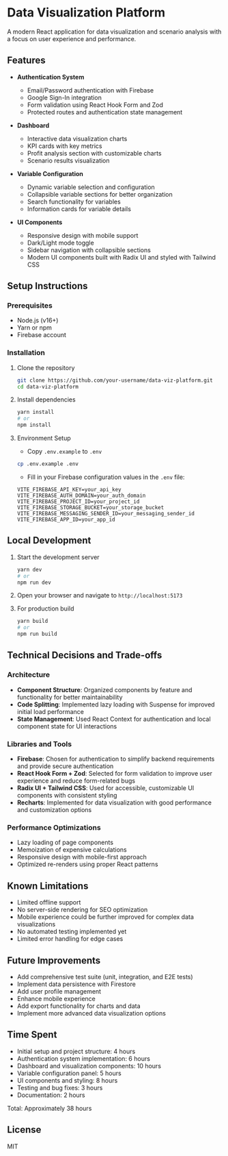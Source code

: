 # Data Visualization Platform

A modern React application for data visualization and scenario analysis with a focus on user experience and performance.

## Features

- **Authentication System**
  - Email/Password authentication with Firebase
  - Google Sign-In integration
  - Form validation using React Hook Form and Zod
  - Protected routes and authentication state management

- **Dashboard**
  - Interactive data visualization charts
  - KPI cards with key metrics
  - Profit analysis section with customizable charts
  - Scenario results visualization

- **Variable Configuration**
  - Dynamic variable selection and configuration
  - Collapsible variable sections for better organization
  - Search functionality for variables
  - Information cards for variable details

- **UI Components**
  - Responsive design with mobile support
  - Dark/Light mode toggle
  - Sidebar navigation with collapsible sections
  - Modern UI components built with Radix UI and styled with Tailwind CSS

## Setup Instructions

### Prerequisites

- Node.js (v16+)
- Yarn or npm
- Firebase account

### Installation

1. Clone the repository
   ```bash
   git clone https://github.com/your-username/data-viz-platform.git
   cd data-viz-platform
   ```

2. Install dependencies
   ```bash
   yarn install
   # or
   npm install
   ```

3. Environment Setup
   - Copy `.env.example` to `.env`
   ```bash
   cp .env.example .env
   ```
   - Fill in your Firebase configuration values in the `.env` file:
   ```
   VITE_FIREBASE_API_KEY=your_api_key
   VITE_FIREBASE_AUTH_DOMAIN=your_auth_domain
   VITE_FIREBASE_PROJECT_ID=your_project_id
   VITE_FIREBASE_STORAGE_BUCKET=your_storage_bucket
   VITE_FIREBASE_MESSAGING_SENDER_ID=your_messaging_sender_id
   VITE_FIREBASE_APP_ID=your_app_id
   ```

## Local Development

1. Start the development server
   ```bash
   yarn dev
   # or
   npm run dev
   ```

2. Open your browser and navigate to `http://localhost:5173`

3. For production build
   ```bash
   yarn build
   # or
   npm run build
   ```

## Technical Decisions and Trade-offs

### Architecture

- **Component Structure**: Organized components by feature and functionality for better maintainability
- **Code Splitting**: Implemented lazy loading with Suspense for improved initial load performance
- **State Management**: Used React Context for authentication and local component state for UI interactions

### Libraries and Tools

- **Firebase**: Chosen for authentication to simplify backend requirements and provide secure authentication
- **React Hook Form + Zod**: Selected for form validation to improve user experience and reduce form-related bugs
- **Radix UI + Tailwind CSS**: Used for accessible, customizable UI components with consistent styling
- **Recharts**: Implemented for data visualization with good performance and customization options

### Performance Optimizations

- Lazy loading of page components
- Memoization of expensive calculations
- Responsive design with mobile-first approach
- Optimized re-renders using proper React patterns

## Known Limitations

- Limited offline support
- No server-side rendering for SEO optimization
- Mobile experience could be further improved for complex data visualizations
- No automated testing implemented yet
- Limited error handling for edge cases

## Future Improvements

- Add comprehensive test suite (unit, integration, and E2E tests)
- Implement data persistence with Firestore
- Add user profile management
- Enhance mobile experience
- Add export functionality for charts and data
- Implement more advanced data visualization options

## Time Spent

- Initial setup and project structure: 4 hours
- Authentication system implementation: 6 hours
- Dashboard and visualization components: 10 hours
- Variable configuration panel: 5 hours
- UI components and styling: 8 hours
- Testing and bug fixes: 3 hours
- Documentation: 2 hours

Total: Approximately 38 hours

## License

MIT
